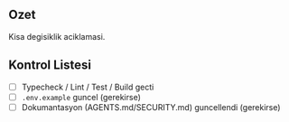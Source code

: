 ## Ozet
Kisa degisiklik aciklamasi.

## Kontrol Listesi
- [ ] Typecheck / Lint / Test / Build gecti
- [ ] `.env.example` guncel (gerekirse)
- [ ] Dokumantasyon (AGENTS.md/SECURITY.md) guncellendi (gerekirse)
